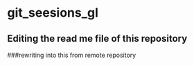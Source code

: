 # git_seesions_gl

## Editing the read me file of this  repository


###rewriting into this from remote repository
